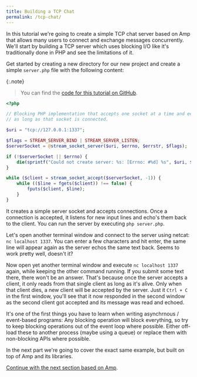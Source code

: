 ```yaml
---
title: Building a TCP Chat
permalink: /tcp-chat/
---
```

In this tutorial we're going to create a simple TCP chat server based on Amp that allows many users to connect and exchange messages concurrently. We'll start by building a TCP server which uses blocking I/O like it's traditionally done in PHP and see the limitations of it.

Get started by creating a new directory for our new project and create a simple `server.php` file with the following content:

{:.note}
> You can find the [code for this tutorial on GitHub](https://github.com/amphp/getting-started/tree/master/1-blocking-io).

```php
<?php

// Blocking PHP implementation that accepts one socket at a time and echos all input back
// as long as that socket is connected.

$uri = "tcp://127.0.0.1:1337";

$flags = STREAM_SERVER_BIND | STREAM_SERVER_LISTEN;
$serverSocket = @stream_socket_server($uri, $errno, $errstr, $flags);

if (!$serverSocket || $errno) {
    die(sprintf("Could not create server: %s: [Errno: #%d] %s", $uri, $errno, $errstr));
}

while ($client = stream_socket_accept($serverSocket, -1)) {
    while (($line = fgets($client)) !== false) {
        fputs($client, $line);
    }
}
```

It creates a simple server socket and accepts connections. Once a connection is accepted, it listens for new input lines and echo's them back to the client. You can run the server by executing `php server.php`.

Let's open another terminal window and connect to the server using netcat: `nc localhost 1337`. You can enter a few characters and hit enter, the same line will appear again as the server echos the same text back. Seems to work pretty well, doesn't it?

Now open yet another terminal window and execute `nc localhost 1337` again, while keeping the other command running. If you submit some text there, there won't be an answer. That's because once the server accepts a client, it only reads from that single client as long as it's alive. Only when that client dies, a new client will be accepted by the server. Just it `Ctrl + C` in the first window, you'll see that it now responded in the second window as the second client got accepted and its message was read and echoed.

It's one of the first things you have to learn when writing asynchrnous / event-based programs: Any blocking operation will block everything, so try to keep blocking operations out of the event loop where possible. Either off-load these to another process (maybe using a queue) or replace them with non-blocking APIs where possible.

In the next part we're going to cover the exact same example, but built on top of Amp and its libraries.

[Continue with the next section based on Amp](basic-echo-server).
